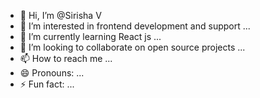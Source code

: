 - 👋 Hi, I’m @Sirisha V
- 👀 I’m interested in frontend development and support ...
- 🌱 I’m currently learning React js ...
- 💞️ I’m looking to collaborate on open source projects  ...
- 📫 How to reach me ...
- 😄 Pronouns: ...
- ⚡ Fun fact: ...

<!---
SirishaV5/SirishaV5 is a ✨ special ✨ repository because its `README.md` (this file) appears on your GitHub profile.
You can click the Preview link to take a look at your changes.
--->

